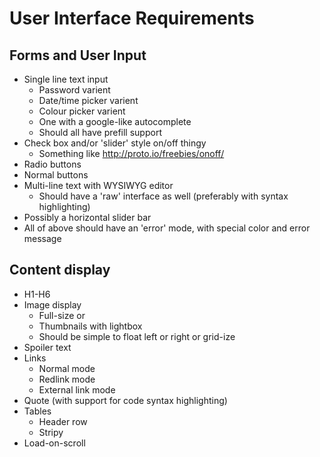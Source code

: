 User Interface Requirements
===========================

Forms and User Input
--------------------

- Single line text input
  - Password varient
  - Date/time picker varient
  - Colour picker varient
  - One with a google-like autocomplete
  - Should all have prefill support
- Check box and/or 'slider' style on/off thingy
  - Something like http://proto.io/freebies/onoff/
- Radio buttons
- Normal buttons
- Multi-line text with WYSIWYG editor
  - Should have a 'raw' interface as well (preferably with syntax highlighting)
- Possibly a horizontal slider bar
- All of above should have an 'error' mode, with special color and error message

Content display
---------------

- H1-H6
- Image display
  - Full-size or
  - Thumbnails with lightbox
  - Should be simple to float left or right or grid-ize
- Spoiler text
- Links
  - Normal mode
  - Redlink mode
  - External link mode
- Quote (with support for code syntax highlighting)
- Tables
  - Header row
  - Stripy
- Load-on-scroll